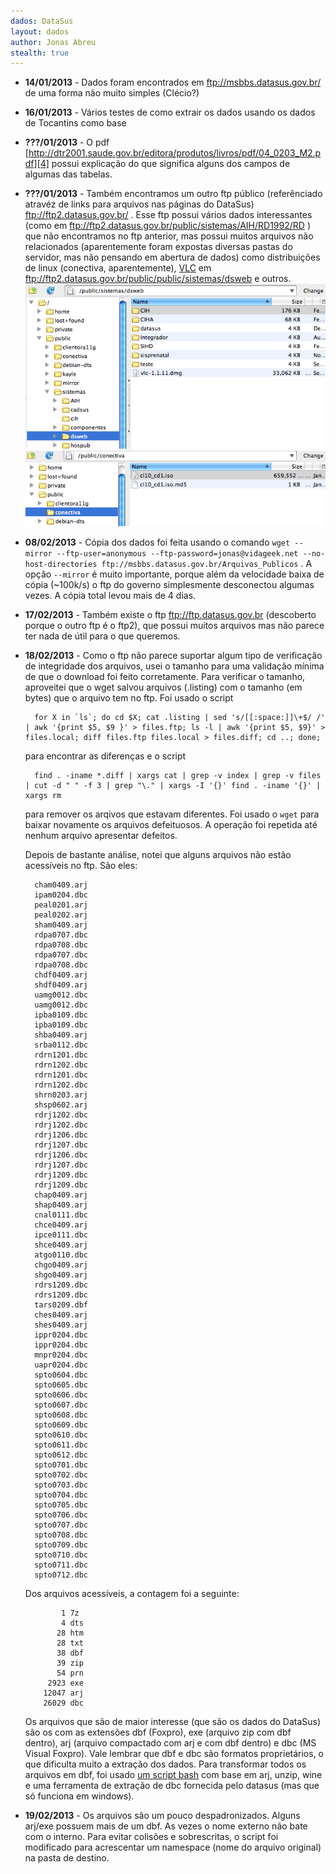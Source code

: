 ```yaml
---
dados: DataSus
layout: dados
author: Jonas Abreu
stealth: true
---
```


* **14/01/2013** - Dados foram encontrados em ftp://msbbs.datasus.gov.br/ de uma forma não muito simples (Clécio?)

* **16/01/2013** - Vários testes de como extrair os dados usando os dados de Tocantins como base

* **???/01/2013** - O pdf [http://dtr2001.saude.gov.br/editora/produtos/livros/pdf/04_0203_M2.pdf][4] possui explicação do que significa alguns dos campos de algumas das tabelas.

* **???/01/2013** - Também encontramos um outro ftp público (referênciado atravéz de links para arquivos nas páginas do DataSus) ftp://ftp2.datasus.gov.br/ . Esse ftp possui vários dados interessantes (como em ftp://ftp2.datasus.gov.br/public/sistemas/AIH/RD1992/RD ) que não encontramos no ftp anterior, mas possui muitos arquivos não relacionados (aparentemente foram expostas diversas pastas do servidor, mas não pensando em abertura de dados) como distribuições de linux (conectiva, aparentemente), [VLC][1] em ftp://ftp2.datasus.gov.br/public/public/sistemas/dsweb e outros. ![VLC][2] ![Conectiva][3]

* **08/02/2013** - Cópia dos dados foi feita usando o comando `wget --mirror --ftp-user=anonymous --ftp-password=jonas@vidageek.net --no-host-directories ftp://msbbs.datasus.gov.br/Arquivos_Publicos` . A opção `--mirror` é muito importante, porque além da velocidade baixa de cópia (~100k/s) o ftp do governo simplesmente desconectou algumas vezes. A cópia total levou mais de 4 dias.

* **17/02/2013** - Também existe o ftp ftp://ftp.datasus.gov.br (descoberto porque o outro ftp é o ftp2), que possui muitos arquivos mas não parece ter nada de útil para o que queremos.

* **18/02/2013** - Como o ftp não parece suportar algum tipo de verificação de integridade dos arquivos, usei o tamanho para uma validação mínima de que o download foi feito corretamente. Para verificar o tamanho, aproveitei que o wget salvou arquivos (.listing) com o tamanho (em bytes) que o arquivo tem no ftp.
Foi usado o script 

		for X in `ls`; do cd $X; cat .listing | sed 's/[[:space:]]\+$/ /' | awk '{print $5, $9 }' > files.ftp; ls -l | awk '{print $5, $9}' > files.local; diff files.ftp files.local > files.diff; cd ..; done;

	para encontrar as diferenças e o script 

		find . -iname *.diff | xargs cat | grep -v index | grep -v files | cut -d " " -f 3 | grep "\." | xargs -I '{}' find . -iname '{}' | xargs rm

	para remover os arqivos que estavam diferentes. Foi usado o `wget` para baixar novamente os arquivos defeituosos. A operação foi repetida até nenhum arquivo apresentar defeitos.

	Depois de bastante análise, notei que alguns arquivos não estão acessíveis no ftp. São eles:

		cham0409.arj
		ipam0204.dbc
		peal0201.arj
		peal0202.arj
		sham0409.arj
		rdpa0707.dbc
		rdpa0708.dbc
		rdpa0707.dbc
		rdpa0708.dbc
		chdf0409.arj
		shdf0409.arj
		uamg0012.dbc
		uamg0012.dbc
		ipba0109.dbc
		ipba0109.dbc
		shba0409.arj
		srba0112.dbc
		rdrn1201.dbc
		rdrn1202.dbc
		rdrn1201.dbc
		rdrn1202.dbc
		shrn0203.arj
		shsp0602.arj
		rdrj1202.dbc
		rdrj1202.dbc
		rdrj1206.dbc
		rdrj1207.dbc
		rdrj1206.dbc
		rdrj1207.dbc
		rdrj1209.dbc
		rdrj1209.dbc
		chap0409.arj
		shap0409.arj
		cnal0111.dbc
		chce0409.arj
		ipce0111.dbc
		shce0409.arj
		atgo0110.dbc
		chgo0409.arj
		shgo0409.arj
		rdrs1209.dbc
		rdrs1209.dbc
		tars0209.dbf
		ches0409.arj
		shes0409.arj
		ippr0204.dbc
		ippr0204.dbc
		mnpr0204.dbc
		uapr0204.dbc
		spto0604.dbc
		spto0605.dbc
		spto0606.dbc
		spto0607.dbc
		spto0608.dbc
		spto0609.dbc
		spto0610.dbc
		spto0611.dbc
		spto0612.dbc
		spto0701.dbc
		spto0702.dbc
		spto0703.dbc
		spto0704.dbc
		spto0705.dbc
		spto0706.dbc
		spto0707.dbc
		spto0708.dbc
		spto0709.dbc
		spto0710.dbc
		spto0711.dbc
		spto0712.dbc
	
	Dos arquivos acessíveis, a contagem foi a seguinte:

		      1 7z
		      4 dts
		     28 htm
		     28 txt
		     38 dbf
		     39 zip
		     54 prn
		   2923 exe
		  12047 arj
		  26029 dbc

	Os arquivos que são de maior interesse (que são os dados do DataSus) são os com as extensões dbf (Foxpro), exe (arquivo zip com dbf dentro), arj (arquivo compactado com arj e com dbf dentro) e dbc (MS Visual Foxpro). Vale lembrar que dbf e dbc são formatos proprietários, o que dificulta muito a extração dos dados. 
	Para transformar todos os arquivos em dbf, foi usado [um script bash][5] com base em arj, unzip, wine e uma ferramenta de extração de dbc fornecida pelo datasus (mas que só funciona em windows).

* **19/02/2013** - Os arquivos são um pouco despadronizados. Alguns arj/exe possuem mais de um dbf. As vezes o nome externo não bate com o interno. Para evitar colisões e sobrescritas, o script foi modificado para acrescentar um namespace (nome do arquivo original) na pasta de destino.



[1]: http://www.videolan.org/vlc/index.html
[2]: /dados/datasus/vlc.png
[3]: /dados/datasus/conectiva.png
[4]: http://dtr2001.saude.gov.br/editora/produtos/livros/pdf/04_0203_M2.pdf
[5]: https://gist.github.com/jonasabreu/4982078
